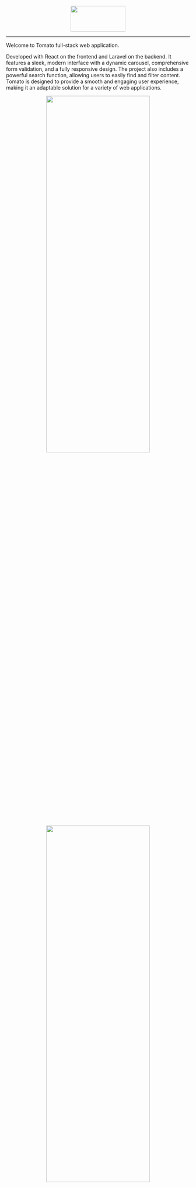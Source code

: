 <p align="center">
  <img width="150" height="70" src="Tomato screenshots/logo.png">
</p>
<hr>

<p align="left">
  
Welcome to Tomato full-stack web application.

Developed with React on the frontend and Laravel on the backend. It features a sleek, modern interface with a dynamic carousel, comprehensive form validation, and a fully responsive design. The project also includes a powerful search function, allowing users to easily find and filter content. Tomato is designed to provide a smooth and engaging user experience, making it an adaptable solution for a variety of web applications.
 
</p>

<p align="center">
 <img width="75%" height="50%" src="Tomato screenshots/1.png" >
</p>
<br>
<p align="center">
 <img width="75%" height="50%" src="Tomato screenshots/2.png" >
</p>
<br>
<p align="center">
 <img width="75%" height="50%" src="Tomato screenshots/3.png" >
</p>
<br>
<p align="center">
  <img width="75%" height="50%" src="Tomato screenshots/4.png" >
</p>
<br>
<p align="center">
 <img width="75%" height="50%" src="Tomato screenshots/5.png" >
</p>
<br>
<p align="center">
 <img width="75%" height="50%" src="Tomato screenshots/6.png" >
</p>
<br>
<p align="center">
 <img width="75%" height="50%" src="Tomato screenshots/7.png" >
</p>
<br>
<p align="center">
 <img width="75%" height="50%" src="Tomato screenshots/8.png" >
</p>
<br>
<p align="center">
 <img width="75%" height="50%" src="Tomato screenshots/9.png" >
</p>
<br>
<p align="center">
 <img width="75%" height="50%" src="Tomato screenshots/10.png" >
</p>
<br>
<p align="center">
 <img width="75%" height="50%" src="Tomato screenshots/11.png" >
</p>
<br>
<p align="center">
 <img width="75%" height="50%" src="Tomato screenshots/12.png" >
</p>
<br>
<p align="center">
  Responsive Design
</p>
<p align="center">
 <img width="75%" height="50%" src="Tomato screenshots/13.png" >
</p>
<br>
<p align="center">
 <img width="75%" height="50%" src="Tomato screenshots/14.png" >
</p>
<br>
<p align="center">
 <img width="75%" height="50%" src="Tomato screenshots/15.png" >
</p>
<br>

